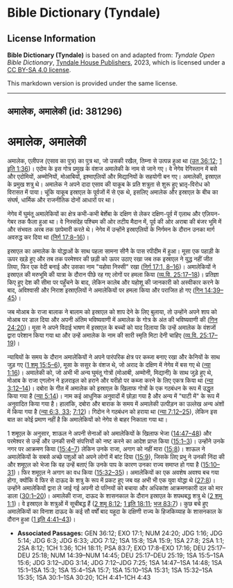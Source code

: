 # Bible Dictionary (Tyndale)

## License Information

**Bible Dictionary (Tyndale)** is based on and adapted from: _Tyndale Open Bible Dictionary_, [Tyndale House Publishers](https://tyndaleopenresources.com/), 2023, which is licensed under a [CC BY-SA 4.0 license](https://creativecommons.org/licenses/by-sa/4.0/legalcode.en).

This markdown version is provided under the same license.



--------------------------------

## अमालेक, अमालेकी (id: 381296)

अमालेक, अमालेकी
===============

अमालेक, एलीपज (एसाव का पुत्र) का पुत्र था, जो उसकी रखैल, तिम्ना से उत्पन्न हुआ था ([उत 36:12](https://ref.ly/Gen36:12); [1 इति 1:36](https://ref.ly/1Chr1:36))। एदोम के इस गोत्र प्रमुख के वंशज अमालेकी के नाम से जाने गए। वे नेगेव रेगिस्तान में बसे और एदोमियों, अम्मोनियों, मोआबियों, इश्माएलियों और मिद्यानियों के सहयोगी बन गए। अमालेकी, इस्राएल के प्रमुख शत्रु थे। अमालेक ने अपने दादा एसाव की याकूब के प्रति शत्रुता से शुरू हुए भ्रातृ\-विरोध को विरासत में पाया। चूंकि याकूब इस्राएल के पूर्वजों में से एक थे, इसलिए अमालेक और इस्राएल के बीच का संघर्ष, धार्मिक और राजनीतिक दोनों आधारों पर था।

नेगेव में घुमंतू अमालेकियों का क्षेत्र कभी\-कभी बेर्शेबा के दक्षिण से लेकर दक्षिण\-पूर्व में एलाथ और एज़ियन\-गेबर तक फैला हुआ था। वे निस्संदेह पश्चिम की ओर तटीय मैदान में, पूर्व की ओर अराबा की बंजर भूमि में और संभवतः अरब तक छापेमारी करते थे। नेगेव में उन्होंने इस्राएलियों के निर्गमन के दौरान उनका मार्ग अवरुद्ध कर दिया था ([निर्ग 17:8–16](https://ref.ly/Exod17:8-Exod17:16))।

इस्राएल का अमालेक के योद्धाओं के साथ पहला सामना सीनै के पास रपीदीम में हुआ। मूसा एक पहाड़ी के ऊपर खड़े हुए और तब तक परमेश्वर की छड़ी को ऊपर उठाए रखा जब तक इस्राएल ने युद्ध नहीं जीत लिया, फिर एक वेदी बनाई और उसका नाम "यहोवा निस्सी" रखा ([निर्ग 17:1, 8–16](https://ref.ly/Exod17:1,Exod17:8-Exod17:16))। अमालेकियों ने इस्राएल की मरुभूमि की यात्रा के दौरान पीछे रह गए लोगों पर हमला किया ([व्य.वि. 25:17–18](https://ref.ly/Deut25:17-Deut25:18))। प्रतिज्ञा किए हुए देश की सीमा पर पहुँचने के बाद, लेकिन कालेब और यहोशू की जानकारी को अस्वीकार करने के बाद, अविश्वासी और निराश इस्राएलियों ने अमालेकियों पर हमला किया और पराजित हो गए ([गिन 14:39–45](https://ref.ly/Num14:39-Num14:45))।

जब मोआब के राजा बालाक ने बालाम को इस्राएल को शाप देने के लिए बुलाया, तो उन्होंने अपने शाप को मोआब पर डाल दिया और अपनी अंतिम भविष्यवाणी में अमालेक के गोत्र के अंत की भविष्यवाणी की ([गिन 24:20](https://ref.ly/Num24:20))। मूसा ने अपने विदाई भाषण में इस्राएल के बच्चों को याद दिलाया कि उन्हें अमालेक के वंशजों द्वारा परेशान किया गया था और उन्हें अमालेक के नाम की सारी स्मृति मिटा देनी चाहिए ([व्य.वि. 25:17–19](https://ref.ly/Deut25:17-Deut25:19))।

न्यायियों के समय के दौरान अमालेकियों ने अपने पारंपरिक क्षेत्र पर कब्जा बनाए रखा और केनियों के साथ जुड़ गए ([1 शमू 15:5–6](https://ref.ly/1Sam15:5-1Sam15:6)), मूसा के ससुर के वंशज थे, जो अराद के दक्षिण में नेगेव में बस गए थे ([न्या 1:16](https://ref.ly/Judg1:16))। अमालेकी को, जो अभी भी अन्य घुमंतू गोत्रों (मोआबी, अम्मोनी, मिद्यानी) के साथ जुड़े हुए थे, मोआब के राजा एगलोन ने इज़राइल को हराने और यरीहो पर कब्जा करने के लिए एकत्र किया था ([न्या 3:12–14](https://ref.ly/Judg3:12-Judg3:14))। दबोरा के गीत में अमालेक को इस्राएल के खिलाफ गोत्रों के एक गठबंधन के रूप में उद्धृत किया गया है ([न्या 5:14](https://ref.ly/Judg5:14))। नाम कई आधुनिक अनुवादों में छोड़ा गया है और अन्य में "घाटी में" के रूप में अनुवादित किया गया है। हालांकि, दबोरा और बाराक के समय में अमालेकी उत्पीड़न का उल्लेख अन्य अंशों में किया गया है ([न्या 6:3, 33](https://ref.ly/Judg6:3,Judg6:33); [7:12](https://ref.ly/Judg7:12))। गिदोन ने गठबंधन को हराया था ([न्या 7:12–25](https://ref.ly/Judg7:12-Judg7:25)), लेकिन इस बात का कोई प्रमाण नहीं है कि अमालेकियों को नेगेव से बाहर निकाला गया था।

1 शमूएल के अनुसार, शाऊल ने अपनी सेनाओं को अमालेकियों के खिलाफ भेजा ([14:47–48](https://ref.ly/1Sam14:47-1Sam14:48)) और परमेश्वर से उन्हें और उनकी सभी संपत्तियों को नष्ट करने का आदेश प्राप्त किया ([15:1–3](https://ref.ly/1Sam15:1-1Sam15:3))। उन्होंने उनके नगर पर आक्रमण किया ([15:4–7](https://ref.ly/1Sam15:4-1Sam15:7)) लेकिन उनके राजा, अगाग को नहीं मारा ([15:8](https://ref.ly/1Sam15:8))। शाऊल ने अमालेकियों के सबसे अच्छे पशुओं को अपने लोगों में बांट दिया ([15:9](https://ref.ly/1Sam15:9)), जिसके लिए प्रभु ने उनकी निंदा की और शमूएल को भेजा कि वह उन्हें बताएं कि उनके पाप के कारण उनका राज्य समाप्त हो गया है ([15:10–31](https://ref.ly/1Sam15:10-1Sam15:31))। फिर शमूएल ने अगाग का वध किया ([15:32–35](https://ref.ly/1Sam15:32-1Sam15:35))। अमालेकियों का एक अवशेष अवश्य बच गया होगा, क्योंकि वे फिर से दाऊद के शत्रु के रूप में प्रकट हुए जब वह अभी भी एक युवा योद्धा थे ([27:8](https://ref.ly/1Sam27:8))। उन्होंने अमालेकियों द्वारा ले जाई गई अपनी दो पत्नियों को बचाया और अधिकांश आक्रमणकारी दल को मार डाला ([30:1–20](https://ref.ly/1Sam30:1-1Sam30:20))। अमालेकी राजा, दाऊद के शासनकाल के दौरान इस्राएल के शपथबद्ध शत्रु थे ([2 शमू 1:1](https://ref.ly/2Sam1:1))। वे इस्राएल के शत्रुओं में सूचीबद्ध हैं ([2 शमू 8:12](https://ref.ly/2Sam8:12); [1 इति 18:11](https://ref.ly/1Chr18:11); [भज 83:7](https://ref.ly/Ps83:7))। कुछ बचे हुए अमालेकियों का विनाश दाऊद के कई सौ वर्षों बाद यहूदा के दक्षिणी राज्य के हिजकिय्याह के शासनकाल के दौरान हुआ ([1 इति 4:41–43](https://ref.ly/1Chr4:41-1Chr4:43))।

* **Associated Passages:** GEN 36:12; EXO 17:1; NUM 24:20; JDG 1:16; JDG 5:14; JDG 6:3; JDG 6:33; JDG 7:12; 1SA 15:8; 1SA 15:9; 1SA 27:8; 2SA 1:1; 2SA 8:12; 1CH 1:36; 1CH 18:11; PSA 83:7; EXO 17:8–EXO 17:16; DEU 25:17–DEU 25:18; NUM 14:39–NUM 14:45; DEU 25:17–DEU 25:19; 1SA 15:5–1SA 15:6; JDG 3:12–JDG 3:14; JDG 7:12–JDG 7:25; 1SA 14:47–1SA 14:48; 1SA 15:1–1SA 15:3; 1SA 15:4–1SA 15:7; 1SA 15:10–1SA 15:31; 1SA 15:32–1SA 15:35; 1SA 30:1–1SA 30:20; 1CH 4:41–1CH 4:43

